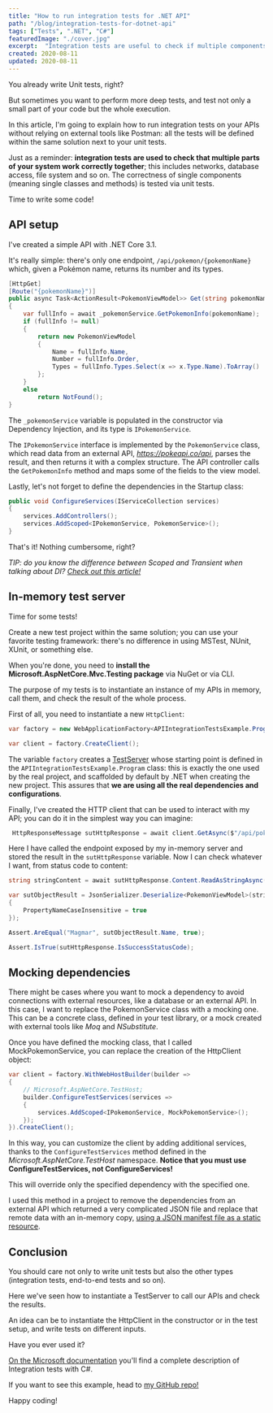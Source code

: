 ```yaml
---
title: "How to run integration tests for .NET API"
path: "/blog/integration-tests-for-dotnet-api"
tags: ["Tests", ".NET", "C#"]
featuredImage: "./cover.jpg"
excerpt:  "Integration tests are useful to check if multiple components fit together well. How can you test your APIs? And how can you mock dependencies?"
created: 2020-08-11
updated: 2020-08-11
---
```



You already write Unit tests, right?

But sometimes you want to perform more deep tests, and test not only a small part of your code but the whole execution.

In this article, I'm going to explain how to run integration tests on your APIs without relying on external tools like Postman: all the tests will be defined within the same solution next to your unit tests.

Just as a reminder: __integration tests are used to check that multiple parts of your system work correctly together__; this includes networks, database access, file system and so on. The correctness of single components (meaning single classes and methods) is tested via unit tests.

Time to write some code!

## API setup

I've created a simple API with .NET Core 3.1.

It's really simple: there's only one endpoint, `/api/pokemon/{pokemonName}` which, given a Pokémon name, returns its number and its types.

```cs
[HttpGet]
[Route("{pokemonName}")]
public async Task<ActionResult<PokemonViewModel>> Get(string pokemonName)
{
    var fullInfo = await _pokemonService.GetPokemonInfo(pokemonName);
    if (fullInfo != null)
    {
        return new PokemonViewModel
        {
            Name = fullInfo.Name,
            Number = fullInfo.Order,
            Types = fullInfo.Types.Select(x => x.Type.Name).ToArray()
        };
    }
    else
        return NotFound();
}
```

The `_pokemonService` variable is populated in the constructor via Dependency Injection, and its type is `IPokemonService`.

The `IPokemonService` interface is implemented by the `PokemonService` class, which read data from an external API, _https://pokeapi.co/api_, parses the result, and then returns it with a complex structure. The API controller calls the `GetPokemonInfo` method and maps some of the fields to the view model.

Lastly, let's not forget to define the dependencies in the Startup class:

```cs
public void ConfigureServices(IServiceCollection services)
{
    services.AddControllers();
    services.AddScoped<IPokemonService, PokemonService>();
}
```

That's it! Nothing cumbersome, right?

_TIP: do you know the difference between Scoped and Transient when talking about DI? [Check out this article!](./dependency-injection-lifetimes "Dependency Injection lifetimes in .NET - my epiphany")_

## In-memory test server

Time for some tests!

Create a new test project within the same solution; you can use your favorite testing framework: there's no difference in using MSTest, NUnit, XUnit, or something else.

When you're done, you need to __install the
Microsoft.AspNetCore.Mvc.Testing package__ via NuGet or via CLI.

The purpose of my tests is to instantiate an instance of my APIs in memory, call them, and check the result of the whole process.

First of all, you need to instantiate a new `HttpClient`:

```cs
var factory = new WebApplicationFactory<APIIntegrationTestsExample.Program>();

var client = factory.CreateClient();
```

The variable `factory` creates a [TestServer](https://docs.microsoft.com/en-us/dotnet/api/microsoft.aspnetcore.testhost.testserver "TestServer class definition") whose starting point is defined in the `APIIntegrationTestsExample.Program` class: this is exactly the one used by the real project, and scaffolded by default by .NET when creating the new project. This assures that __we are using all the real dependencies and configurations__.

Finally, I've created the HTTP client that can be used to interact with my API; you can do it in the simplest way you can imagine:

```cs
 HttpResponseMessage sutHttpResponse = await client.GetAsync($"/api/pokedex/magmar");
```

Here I have called the endpoint exposed by my in-memory server and stored the result in the `sutHttpResponse` variable. Now I can check whatever I want, from status code to content:

```cs
string stringContent = await sutHttpResponse.Content.ReadAsStringAsync();

var sutObjectResult = JsonSerializer.Deserialize<PokemonViewModel>(stringContent, new JsonSerializerOptions
{
    PropertyNameCaseInsensitive = true
});

Assert.AreEqual("Magmar", sutObjectResult.Name, true);

Assert.IsTrue(sutHttpResponse.IsSuccessStatusCode);
```

## Mocking dependencies

There might be cases where you want to mock a dependency to avoid connections with external resources, like a database or an external API. In this case, I want to replace the PokemonService class with a mocking one. This can be a concrete class, defined in your test library, or a mock created with external tools like _Moq_ and _NSubstitute_.

Once you have defined the mocking class, that I called MockPokemonService, you can replace the creation of the HttpClient object:

```cs
var client = factory.WithWebHostBuilder(builder =>
{
    // Microsoft.AspNetCore.TestHost;
    builder.ConfigureTestServices(services =>
    {
        services.AddScoped<IPokemonService, MockPokemonService>();
    });
}).CreateClient();
```

In this way, you can customize the client by adding additional services, thanks to the `ConfigureTestServices` method defined in the _Microsoft.AspNetCore.TestHost_ namespace. __Notice that you must use ConfigureTestServices, not ConfigureServices!__

This will override only the specified dependency with the specified one.

I used this method in a project to remove the dependencies from an external API which returned a very complicated JSON file and replace that remote data with an in-memory copy, [using a JSON manifest file as a static resource](./mock-dependency-with-manifest-resources "How to mock dependencies with Manifest resources").

## Conclusion

You should care not only to write unit tests but also the other types (integration tests, end-to-end tests and so on).

Here we've seen how to instantiate a TestServer to call our APIs and check the results.

An idea can be to instantiate the HttpClient in the constructor or in the test setup, and write tests on different inputs.

Have you ever used it?

[On the Microsoft documentation](https://docs.microsoft.com/en-us/aspnet/core/test/integration-tests "Integration tests explanation on Microsoft docs") you'll find a complete description of Integration tests with C#.

If you want to see this example, head to [my GitHub repo!](https://github.com/code4it-dev/APIIntegrationTestsExample "APIIntegrationTestsExample repository on GitHub")

Happy coding!

